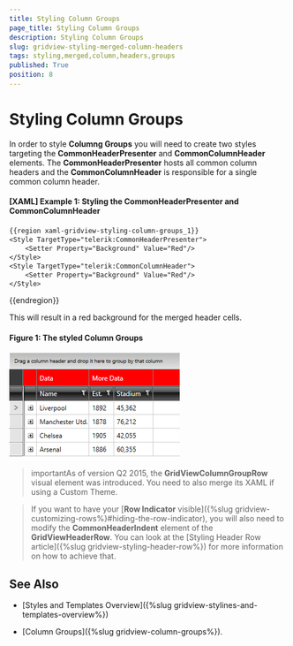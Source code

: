 ```yaml
---
title: Styling Column Groups
page_title: Styling Column Groups
description: Styling Column Groups
slug: gridview-styling-merged-column-headers
tags: styling,merged,column,headers,groups
published: True
position: 8
---
```


# Styling Column Groups

In order to style **Columng Groups** you will need to create two styles targeting the **CommonHeaderPresenter** and **CommonColumnHeader** elements. The __CommonHeaderPresenter__ hosts all common column headers and the __CommonColumnHeader__ is responsible for a single common column header. 

#### __[XAML] Example 1: Styling the CommonHeaderPresenter and CommonColumnHeader__

	{{region xaml-gridview-styling-column-groups_1}}
	<Style TargetType="telerik:CommonHeaderPresenter">
	    <Setter Property="Background" Value="Red"/>
	</Style>
	<Style TargetType="telerik:CommonColumnHeader">
	    <Setter Property="Background" Value="Red"/>
	</Style>
{{endregion}}

This will result in a red background for the merged header cells.

#### __Figure 1: The styled Column Groups__

![The styled Column Groups](images/gridview-styling-column-groups.png)

>importantAs of version Q2 2015, the __GridViewColumnGroupRow__ visual element was introduced. You need to also merge its XAML if using a Custom Theme.

>If you want to have your [**Row Indicator** visible]({%slug gridview-customizing-rows%}#hiding-the-row-indicator), you will also need to modify the **CommonHeaderIndent** element of the **GridViewHeaderRow**. You can look at the [Styling Header Row article]({%slug gridview-styling-header-row%}) for more information on how to achieve that.

## See Also

 * [Styles and Templates Overview]({%slug gridview-stylines-and-templates-overview%})
 
 * [Column Groups]({%slug gridview-column-groups%}).
